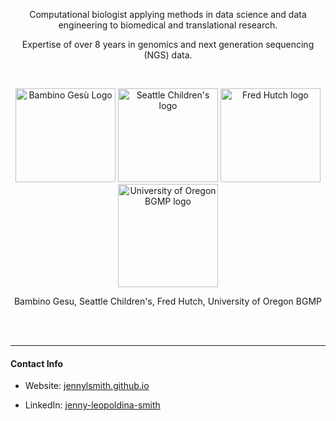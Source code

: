 
<p align="center">
Computational biologist applying methods in data science and data engineering to biomedical and translational research.
</p>

<p align="center">
Expertise of over 8 years in genomics and next generation sequencing (NGS) data.
</p>

<br>

<!-- note: cannot use CSS styles in github markdowns https://github.com/orgs/community/discussions/22728 -->
<p align="center">
  <img src="https://www.aopi.it/wp-content/uploads/2019/08/ospedale_bambino_gesu_logo.jpg" alt="Bambino Gesù Logo" width="160" height="150">
  <img src="https://avatars.githubusercontent.com/u/142536514?s=400&u=810a934e46632e7e43b59542f54828445fb85319&v=4" alt="Seattle Children's logo" width="160" height="150">
  <img src="https://www.iths.org/resources/wp-content/sabai/sites/9/File/files/da2ba682802d0889f923d7ff9e832ac5.jpg" alt="Fred Hutch logo" width="160" height="150">
  <img src="https://galaxyproject.org/assets/static/bgmp-plus-uo-logo.9394692.c742296b6dd2ec40f95571fd00757dcc.png" alt="University of Oregon BGMP logo" width="160" height="165">
</p>
<p align="center"> Bambino Gesu, Seattle Children's, Fred Hutch, University of Oregon BGMP </p>

<br>
<br>

---

#### Contact Info

* Website: [jennylsmith.github.io](https://jennylsmith.github.io)

* LinkedIn: [jenny-leopoldina-smith](https://www.linkedin.com/in/jenny-leopoldina-smith)

<!-- <img src="https://raw.githubusercontent.com/FortAwesome/Font-Awesome/refs/heads/6.x/svgs/brands/linkedin-in.svg" width="50" height="50"> -->
